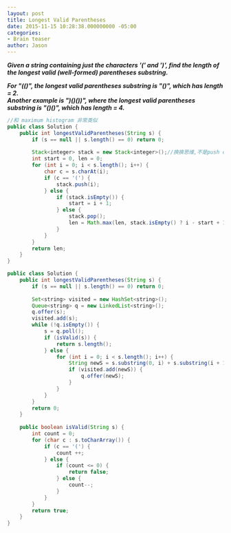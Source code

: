 ```yaml
---
layout: post
title: Longest Valid Parentheses
date: 2015-11-15 10:28:38.000000000 -05:00
categories:
- Brain teaser
author: Jason
---
```

<p><strong><em>Given a string containing just the characters '(' and ')', find the length of the longest valid (well-formed) parentheses substring.<br />

For "(()", the longest valid parentheses substring is "()", which has length = 2.<br />
Another example is ")()())", where the longest valid parentheses substring is "()()", which has length = 4.</em></strong></p>
``` java
//和 maximum histogram 非常类似
public class Solution {
    public int longestValidParentheses(String s) {
        if (s == null || s.length() == 0) return 0;
        
        Stack<integer> stack = new Stack<integer>();//换换思维,不是push char而是push index便于求长度
        int start = 0, len = 0;
        for (int i = 0; i < s.length(); i++) {
            char c = s.charAt(i);
            if (c == '(') {
                stack.push(i);
            } else {
                if (stack.isEmpty()) {
                    start = i + 1;
                } else {
                    stack.pop();
                    len = Math.max(len, stack.isEmpty() ? i - start + 1 : i - stack.peek());
                }
            }
        }
        return len;
    }
}
```
``` java
public class Solution {
    public int longestValidParentheses(String s) {
        if (s == null || s.length() == 0) return 0;
        
        Set<string> visited = new HashSet<string>();
        Queue<string> q = new LinkedList<string>();
        q.offer(s);
        visited.add(s);
        while (!q.isEmpty()) {
            s = q.poll();
            if (isValid(s)) {
                return s.length();
            } else {
                for (int i = 0; i < s.length(); i++) {
                    String newS = s.substring(0, i) + s.substring(i + 1);
                    if (visited.add(newS)) {
                        q.offer(newS);
                    }
                }
            }
        }
        return 0;
    }
    
    public boolean isValid(String s) {
        int count = 0;
        for (char c : s.toCharArray()) {
            if (c == '(') {
                count ++;    
            } else {
                if (count <= 0) {
                    return false;
                } else {
                    count--;
                }
            }
        }
        return true;
    }
}
```
